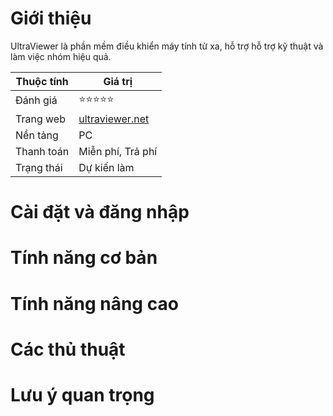 # Giới thiệu
UltraViewer là phần mềm điều khiển máy tính từ xa, hỗ trợ hỗ trợ kỹ thuật và làm việc nhóm hiệu quả.

| Thuộc tính         | Giá trị                                  |
|--------------------|------------------------------------------|
| Đánh giá           | ⭐⭐⭐⭐⭐                                   |
| Trang web          | [ultraviewer.net](https://ultraviewer.net) |
| Nền tảng           | PC                                       |
| Thanh toán         | Miễn phí, Trả phí                        |
| Trạng thái         | Dự kiến làm                              |

# Cài đặt và đăng nhập

# Tính năng cơ bản

# Tính năng nâng cao

# Các thủ thuật

# Lưu ý quan trọng
